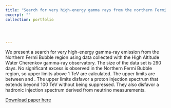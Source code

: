 ```yaml
---
title: "Search for very high-energy gamma rays from the northern Fermi bubble region with HAWC"
excerpt: ""
collection: portfolio




---
```


We present a search for very high-energy gamma-ray emission from the Northern Fermi Bubble region using data collected with the High Altitude Water Cherenkov gamma-ray observatory. The size of the data set is 290 days. No significant excess is observed in the Northern Fermi Bubble region, so upper limits above 1 TeV are calculated. The upper limits are between and . The upper limits disfavor a proton injection spectrum that extends beyond 100 TeV without being suppressed. They also disfavor a hadronic injection spectrum derived from neutrino measurements.

[Download paper here](https://iopscience.iop.org/article/10.3847/1538-4357/aa751a/meta)
